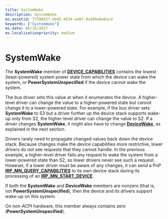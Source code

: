 ```yaml
---
title: SystemWake
description: SystemWake
ms.assetid: 77390637-bb92-4634-a407-9a409a8a8acd
keywords: ["SystemWake"]
ms.date: 06/16/2017
ms.localizationpriority: medium
---
```


# SystemWake





The **SystemWake** member of [**DEVICE\_CAPABILITIES**](/windows-hardware/drivers/ddi/wdm/ns-wdm-_device_capabilities) contains the lowest (least-powered) system power state from which the device can wake the system, or **PowerSystemUnspecified** if the device cannot wake the system.

The bus driver sets this value at when it enumerates the device. A higher-level driver can change the value to a higher-powered state but cannot change it to a lower-powered state. For example, if the bus driver sets **SystemWake** to S3 but a driver further up the device stack supports wake-up only from S2, the higher-level driver can change the value to S2. If a driver changes **SystemWake**, it might also have to change [**DeviceWake**](devicewake.md), as explained in the next section.

Drivers rarely need to propagate changed values back down the device stack. Because changes make the device capabilities more restrictive, lower drivers do not see requests that they cannot handle. In the previous example, a higher-level driver fails any request to wake the system from a lower-powered state than S2, so lower drivers never see such a request. However, if a lower driver must be aware of any changes, it can send a PnP [**IRP\_MN\_QUERY\_CAPABILITIES**](./irp-mn-query-capabilities.md) to its own device stack during its processing of an [**IRP\_MN\_START\_DEVICE**](./irp-mn-start-device.md).

If both the **SystemWake** and **DeviceWake** members are nonzero (that is, not **PowerSystemUnspecified**), then the device and its drivers support wake-up on this system.

On non-ACPI hardware, this member always contains zero (**PowerSystemUnspecified**).

 

